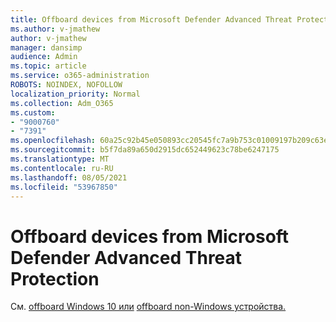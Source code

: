 ```yaml
---
title: Offboard devices from Microsoft Defender Advanced Threat Protection
ms.author: v-jmathew
author: v-jmathew
manager: dansimp
audience: Admin
ms.topic: article
ms.service: o365-administration
ROBOTS: NOINDEX, NOFOLLOW
localization_priority: Normal
ms.collection: Adm_O365
ms.custom:
- "9000760"
- "7391"
ms.openlocfilehash: 60a25c92b45e050893cc20545fc7a9b753c01009197b209c63e3bc56accf1e04
ms.sourcegitcommit: b5f7da89a650d2915dc652449623c78be6247175
ms.translationtype: MT
ms.contentlocale: ru-RU
ms.lasthandoff: 08/05/2021
ms.locfileid: "53967850"
---
```

# <a name="offboard-devices-from-microsoft-defender-advanced-threat-protection"></a>Offboard devices from Microsoft Defender Advanced Threat Protection

См. [offboard Windows 10 или](https://go.microsoft.com/fwlink/?linkid=2143629) [offboard non-Windows устройства.](https://go.microsoft.com/fwlink/?linkid=2143630)
